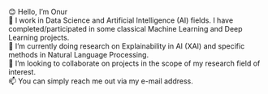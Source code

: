 😊 Hello, I’m Onur <br />
👀 I work in Data Science and Artificial Intelligence (AI) fields. I have completed/participated in some classical Machine Learning and Deep Learning projects. <br />
🌱 I’m currently doing research on Explainability in AI (XAI) and specific methods in Natural Language Processing. <br />
💞️ I’m looking to collaborate on projects in the scope of my research field of interest. <br />
📫 You can simply reach me out via my e-mail address.

<!---
honourrable/honourrable is a ✨ special ✨ repository because its `README.md` (this file) appears on your GitHub profile.
You can click the Preview link to take a look at your changes.
--->
